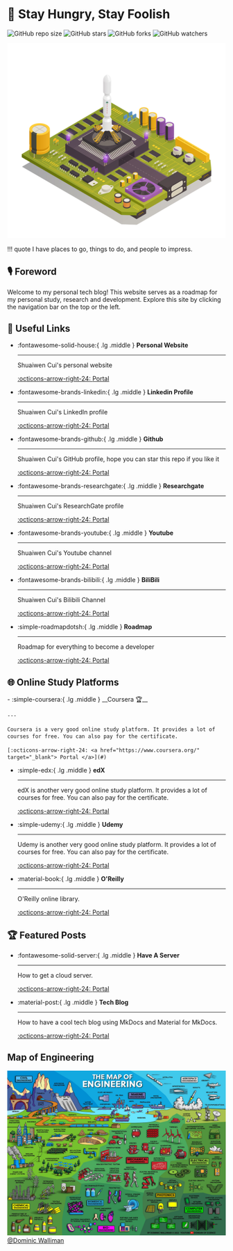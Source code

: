 <!-- ---
comments: flase
--- -->

# 🔭 Stay Hungry, Stay Foolish
![GitHub repo size](https://img.shields.io/github/repo-size/Shuaiwen-Cui/Infinity)
![GitHub stars](https://img.shields.io/github/stars/Shuaiwen-Cui/Infinity?style=social)
![GitHub forks](https://img.shields.io/github/forks/Shuaiwen-Cui/Infinity?style=social)
![GitHub watchers](https://img.shields.io/github/watchers/Shuaiwen-Cui/Infinity?style=social)

![Cover](./static/images/Cover.jpg)

!!! quote
    I have places to go, things to do, and people to impress.

## 🎙️ Foreword
Welcome to my personal tech blog! This website serves as a roadmap for my personal study, research and development. Explore this site by clicking the navigation bar on the top or the left.

## 🔗 Useful Links

<!-- to search icons, go to https://squidfunk.github.io/mkdocs-material/reference/icons-emojis/ -->

<div class="grid cards" markdown>

-   :fontawesome-solid-house:{ .lg .middle } __Personal Website__

    ---

    Shuaiwen Cui's personal website

    [:octicons-arrow-right-24: <a href="http://www.cuishuaiwen.com" target="_blank"> Portal </a>](#)

-   :fontawesome-brands-linkedin:{ .lg .middle } __Linkedin Profile__

    ---

    Shuaiwen Cui's LinkedIn profile

    [:octicons-arrow-right-24: <a href="https://www.linkedin.com/in/shaun-shuaiwen-cui/" target="_blank"> Portal </a>](#)

-   :fontawesome-brands-github:{ .lg .middle } __Github__

    ---

    Shuaiwen Cui's GitHub profile, hope you can star this repo if you like it

    [:octicons-arrow-right-24: <a href="https://github.com/Shuaiwen-Cui" target="_blank"> Portal </a>](#)

-   :fontawesome-brands-researchgate:{ .lg .middle } __Researchgate__

    ---

    Shuaiwen Cui's ResearchGate profile

    [:octicons-arrow-right-24: <a href="https://www.researchgate.net/profile/Shuaiwen-Cui" target="_blank"> Portal </a>](#)

-   :fontawesome-brands-youtube:{ .lg .middle } __Youtube__

    ---

    Shuaiwen Cui's Youtube channel

    [:octicons-arrow-right-24: <a href="https://www.youtube.com/channel/UCGNpQ1avIeJVN2tQ2U0zHog" target="_blank"> Portal </a>](#)

-   :fontawesome-brands-bilibili:{ .lg .middle } __BiliBili__

    ---

    Shuaiwen Cui's Bilibili Channel

    [:octicons-arrow-right-24: <a href="https://space.bilibili.com/422612631" target="_blank"> Portal </a>](#)

-   :simple-roadmapdotsh:{ .lg .middle } __Roadmap__

    ---

    Roadmap for everything to become a developer

    [:octicons-arrow-right-24: <a href="https://roadmap.sh/" target="_blank"> Portal </a>](#)

</div>


## 🌐 Online Study Platforms

<div class="grid cards" markdown>
-  :simple-coursera:{ .lg .middle } __Coursera 🏆__

    ---

    Coursera is a very good online study platform. It provides a lot of courses for free. You can also pay for the certificate.

    [:octicons-arrow-right-24: <a href="https://www.coursera.org/" target="_blank"> Portal </a>](#)

- :simple-edx:{ .lg .middle } __edX__

    ---

    edX is another very good online study platform. It provides a lot of courses for free. You can also pay for the certificate.

    [:octicons-arrow-right-24: <a href="https://www.edx.org/" target="_blank"> Portal </a>](#)

- :simple-udemy:{ .lg .middle } __Udemy__

    ---

    Udemy is another very good online study platform. It provides a lot of courses for free. You can also pay for the certificate.

    [:octicons-arrow-right-24: <a href="https://www.udemy.com/" target="_blank"> Portal </a>](#)

- :material-book:{ .lg .middle } __O'Reilly__

    ---

    O'Reilly online library.

    [:octicons-arrow-right-24: <a href="https://learning.oreilly.com/playlists/" target="_blank"> Portal </a>](#)


</div>


## 🏆 Featured Posts

<div class="grid cards" markdown>

-   :fontawesome-solid-server:{ .lg .middle } __Have A Server__

    ---

    How to get a cloud server.

    [:octicons-arrow-right-24: <a href="http://www.cuishuaiwen.com:8000/CLOUD/HANDS-ON/001-HAVE-A-SERVER/have-a-server/" target="_blank"> Portal </a>](#)

-   :material-post:{ .lg .middle } __Tech Blog__

    ---

    How to have a cool tech blog using MkDocs and Material for MkDocs.

    [:octicons-arrow-right-24: <a href="http://www.cuishuaiwen.com:8000/PROJECT/TECH-BLOG/mkdocs_and_material/" target="_blank"> Portal </a>](#)

</div>


## Map of Engineering
![Map of Engineering](./static/images/map-of-engineering.jpeg)
[@Dominic Walliman](https://twitter.com/DominicWalliman/status/1522525405391036427)

